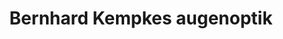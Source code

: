 ---
title: "Bernhard Kempkes augenoptik"
url: /oberursel-taunus/bernhard-kempkes-augenoptik/
shop: Optiker
---